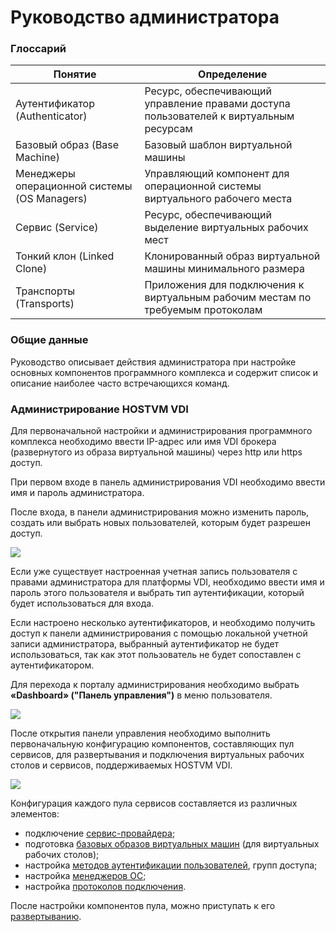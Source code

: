 # Руководство администратора

### Глоссарий <a href="#glossarii" id="glossarii"></a>

| Понятие                                      | Определение                                                                            |
| -------------------------------------------- | -------------------------------------------------------------------------------------- |
| Аутентификатор (Authenticator)               | Ресурс, обеспечивающий управление правами доступа пользователей к виртуальным ресурсам |
| Базовый образ (Base Machine)                 | Базовый шаблон виртуальной машины                                                      |
| Менеджеры операционной системы (OS Managers) | Управляющий компонент для операционной системы виртуального рабочего места             |
| Сервис (Service)                             | Ресурс, обеспечивающий выделение виртуальных рабочих мест                              |
| Тонкий клон (Linked Clone)                   | Клонированный образ виртуальной машины минимального размера                            |
| Транспорты (Transports)                      | Приложения для подключения к виртуальным рабочим местам по требуемым протоколам        |

### Общие данные <a href="#obshie-dannye" id="obshie-dannye"></a>

Руководство описывает действия администратора при настройке основных компонентов программного комплекса и содержит список и описание наиболее часто встречающихся команд.

### Администрирование HOSTVM VDI <a href="#administrirovanie-hostvm-vdi" id="administrirovanie-hostvm-vdi"></a>

Для первоначальной настройки и администрирования программного комплекса необходимо ввести IP-адрес или имя VDI брокера (развернутого из образа виртуальной машины) через http или https доступ.

При первом входе в панель администрирования VDI необходимо ввести имя и пароль администратора.

После входа, в панели администрирования можно изменить пароль, создать или выбрать новых пользователей, которым будет разрешен доступ.

![](https://kb.pvhostvm.ru/\~gitbook/image?url=https%3A%2F%2F2603182569-files.gitbook.io%2F%7E%2Ffiles%2Fv0%2Fb%2Fgitbook-x-prod.appspot.com%2Fo%2Fspaces%252F-M6-oafU4c2bTrhoNggH%252Fuploads%252FeGXSbdDER1H69NpMBXVN%252Fbase-img-pub1.png%3Falt%3Dmedia%26token%3D7acbed4e-3044-47ed-bc84-935c8e473c12\&width=768\&dpr=4\&quality=100\&sign=ccd81c030624947ed3446f7edccb94c333b38eebe082552acb200104fb7d9822)

Если уже существует настроенная учетная запись пользователя с правами администратора для платформы VDI, необходимо ввести имя и пароль этого пользователя и выбрать тип аутентификации, который будет использоваться для входа.

Если настроено несколько аутентификаторов, и необходимо получить доступ к панели администрирования с помощью локальной учетной записи администратора, выбранный аутентификатор не будет использоваться, так как этот пользователь не будет сопоставлен с аутентификатором.

Для перехода к порталу администрирования необходимо выбрать **«Dashboard» ("Панель управления")** в меню пользователя.

![](https://kb.pvhostvm.ru/\~gitbook/image?url=https%3A%2F%2F2603182569-files.gitbook.io%2F%7E%2Ffiles%2Fv0%2Fb%2Fgitbook-x-prod.appspot.com%2Fo%2Fspaces%252F-M6-oafU4c2bTrhoNggH%252Fuploads%252FN6Fc5NMTYE5OrJ4YBGjj%252Fvdi\_ag2.png%3Falt%3Dmedia%26token%3Dc67cad2e-2a2e-4217-b520-658b08eeb99f\&width=768\&dpr=4\&quality=100\&sign=9df1b0329f5ac7b78c8414e386a36202bcbbccbaa3317bc1c71fda35b483c482)

После открытия панели управления необходимо выполнить первоначальную конфигурацию компонентов, составляющих пул сервисов, для развертывания и подключения виртуальных рабочих столов и сервисов, поддерживаемых HOSTVM VDI.

![](https://kb.pvhostvm.ru/\~gitbook/image?url=https%3A%2F%2F2603182569-files.gitbook.io%2F%7E%2Ffiles%2Fv0%2Fb%2Fgitbook-x-prod.appspot.com%2Fo%2Fspaces%252F-M6-oafU4c2bTrhoNggH%252Fuploads%252FVN5so51uUorK7Kv23la3%252Fvdi\_ag3.png%3Falt%3Dmedia%26token%3D2e6f69dc-294b-4ae8-bc75-cbc8511c1ce3\&width=768\&dpr=4\&quality=100\&sign=f8341d2b0be2970d9a1033a0380442133cc2632fea7b208c3907ad674d3e11be)

Конфигурация каждого пула сервисов составляется из различных элементов:

* подключение [сервис-провайдера](https://kb.pvhostvm.ru/hostvm-vdi/hostvm-vdi-admin-guide/service-providers);
* подготовка [базовых образов виртуальных машин](https://kb.pvhostvm.ru/hostvm-vdi/hostvm-vdi-admin-guide/base-image-preparation) (для виртуальных рабочих столов);
* настройка [методов аутентификации пользователей](https://kb.pvhostvm.ru/hostvm-vdi/hostvm-vdi-admin-guide/authenticators), групп доступа;
* настройка [менеджеров ОС](https://kb.pvhostvm.ru/hostvm-vdi/hostvm-vdi-admin-guide/os-managers);
* настройка [протоколов подключения](https://kb.pvhostvm.ru/hostvm-vdi/hostvm-vdi-admin-guide/transports).

После настройки компонентов пула, можно приступать к его [развертыванию](https://kb.pvhostvm.ru/hostvm-vdi/hostvm-vdi-admin-guide/service-pools).
